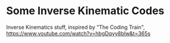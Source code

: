 # Some Inverse Kinematic Codes

Inverse Kinematics stuff, inspired by "The Coding Train", https://www.youtube.com/watch?v=hbgDqyy8bIw&t=365s

